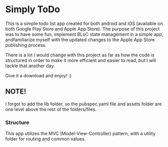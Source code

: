 # Simply ToDo

This is a simple todo list app created for both android and iOS (available on both Google Play Store and Apple App Store).
The purpose of this project was to have some fun, implement BLoC state management in a simple app, andfamiliarize myself with the updated changes to the Apple App Store publishing process.

There is a lot I would change with this project as far as how the code is structured in order to make it more efficient and easier to read, but I will tackle that another day.

Give it a download and enjoy! :)

## NOTE!
I forgot to add the lib folder, so the pubspec.yaml file and assets folder are one level above the rest of the folders/files.

### Structure
This app utilizes the MVC (Model-View-Controller) pattern, with a utility folder for routing and common values.
